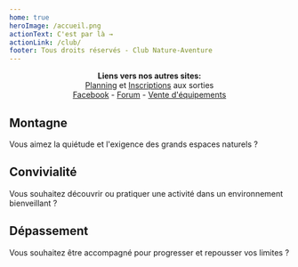 ```yaml
---
home: true
heroImage: /accueil.png
actionText: C'est par là →
actionLink: /club/
footer: Tous droits réservés - Club Nature-Aventure
---
```


<div class="header">
<center>
<b>Liens vers nos autres sites:</b></br>
<a href="https://docs.google.com/spreadsheets/d/1Zff75GC6WMVLV0GLEnN4KtGUZBOnSbtEsIxS9sJ_1Qo">Planning</a> et <a href="https://docs.google.com/spreadsheets/d/1fEids5qHe09e8Rbde2C6iMA9oziWBK_y_iyVdncCVHMhttps://docs.google.com/spreadsheets/d/1fEids5qHe09e8Rbde2C6iMA9oziWBK_y_iyVdncCVHM">Inscriptions</a> aux sorties</br>
<a href="https://www.facebook.com/Club-Nature-Aventure-1590487804525243/">Facebook</a> - <a href="http://escalade-rando.forumactif.org/">Forum</a> - <a href="https://docs.google.com/spreadsheets/d/1NqfPB2b5EaNAim-PlklYo5Ytr7gYC0_Tzl8CFB0zEqk">Vente d'équipements</a>
</center>
</div>

<div class="features">
  <div class="feature">
    <h2>Montagne</h2>
    <p>Vous aimez la quiétude et l'exigence des grands espaces naturels ?</p>
  </div>
  <div class="feature">
    <h2>Convivialité</h2>
    <p>Vous souhaitez découvrir ou pratiquer une activité dans un environnement bienveillant ?</p>
  </div>
  <div class="feature">
    <h2>Dépassement</h2>
    <p>Vous souhaitez être accompagné pour progresser et repousser vos limites ?</p>
  </div>
</div>

